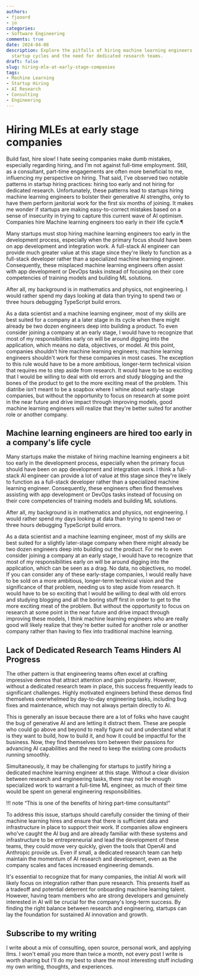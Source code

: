 ```yaml
---
authors:
- fjooord
- jo
categories:
- Software Engineering
comments: true
date: 2024-04-08
description: Explore the pitfalls of hiring machine learning engineers too early in
  startup cycles and the need for dedicated research teams.
draft: false
slug: hiring-mle-at-early-stage-companies
tags:
- Machine Learning
- Startup Hiring
- AI Research
- Consulting
- Engineering
---
```


# Hiring MLEs at early stage companies

Build fast, hire slow! I hate seeing companies make dumb mistakes, especially regarding hiring, and I’m not against full-time employment. Still, as a consultant, part-time engagements are often more beneficial to me, influencing my perspective on hiring. That said, I've observed two notable patterns in startup hiring practices: hiring too early and not hiring for dedicated research. Unfortunately, these patterns lead to startups hiring machine learning engineers to bolster their generative AI strengths, only to have them perform janitorial work for the first six months of joining. It makes me wonder if startups are making easy-to-correct mistakes based on a sense of insecurity in trying to capture this current wave of AI optimism. 
Companies hire Machine learning engineers too early in their life cycle.¶

Many startups must stop hiring machine learning engineers too early in the development process, especially when the primary focus should have been on app development and integration work. A full-stack AI engineer can provide much greater value at this stage since they're likely to function as a full-stack developer rather than a specialized machine learning engineer. Consequently, these misplaced machine learning engineers often assist with app development or DevOps tasks instead of focusing on their core competencies of training models and building ML solutions.

After all, my background is in mathematics and physics, not engineering. I would rather spend my days looking at data than trying to spend two or three hours debugging TypeScript build errors.

<!-- more -->

As a data scientist and a machine learning engineer, most of my skills are best suited for a company at a later stage in its cycle when there might already be two dozen engineers deep into building a product. To even consider joining a company at an early stage, I would have to recognize that most of my responsibilities early on will be around digging into the application, which means no data, objectives, or model. At this point, companies shouldn’t hire machine learning engineers; machine learning engineers shouldn't work for these companies in most cases. The exception to this rule would have to be a more ambitious, longer-term technical vision that requires me to step aside from research. It would have to be so exciting that I would be willing to deal with old errors and study blogging and the bones of the product to get to the more exciting meat of the problem. This diatribe isn’t meant to be a soapbox where I whine about early-stage companies, but without the opportunity to focus on research at some point in the near future and drive impact through improving models, good machine learning engineers will realize that they're better suited for another role or another company. 



## Machine learning engineers are hired too early in a company's life cycle

Many startups make the mistake of hiring machine learning engineers a bit too early in the development process, especially when the primary focus should have been on app development and integration work. I think a full-stack AI engineer can provide a lot of value at this stage since they're likely to function as a full-stack developer rather than a specialized machine learning engineer. Consequently, these engineers often find themselves assisting with app development or DevOps tasks instead of focusing on their core competencies of training models and building ML solutions.

After all, my background is in mathematics and physics, not engineering. I would rather spend my days looking at data than trying to spend two or three hours debugging TypeScript build errors.

As a data scientist and a machine learning engineer, most of my skills are best suited for a slightly later-stage company when there might already be two dozen engineers deep into building out the product. For me to even consider joining a company at an early stage, I would have to recognize that most of my responsibilities early on will be around digging into the application, which can be seen as a drag. No data, no objectives, no model. If you can consider any of these early-stage companies, I would really have to be sold on a more ambitious, longer-term technical vision and the significance of that problem, needing us to step aside from research. It would have to be so exciting that I would be willing to deal with old errors and studying blogging and all the boring stuff first in order to get to the more exciting meat of the problem. But without the opportunity to focus on research at some point in the near future and drive impact through improving these models, I think machine learning engineers who are really good will likely realize that they're better suited for another role or another company rather than having to flex into traditional machine learning.

## Lack of Dedicated Research Teams Hinders AI Progress

The other pattern is that engineering teams often excel at crafting impressive demos that attract attention and gain popularity. However, without a dedicated research team in place, this success frequently leads to significant challenges. Highly motivated engineers behind these demos find themselves overwhelmed by day-to-day engineering tasks, including bug fixes and maintenance, which may not always pertain directly to AI.

This is generally an issue because there are a lot of folks who have caught the bug of generative AI and are letting it distract them. These are people who could go above and beyond to really figure out and understand what it is they want to build, how to build it, and how it could be impactful for the business. Now, they find themselves torn between their passions for advancing AI capabilities and the need to keep the existing core products running smoothly.

Simultaneously, it may be challenging for startups to justify hiring a dedicated machine learning engineer at this stage. Without a clear division between research and engineering tasks, there may not be enough specialized work to warrant a full-time ML engineer, as much of their time would be spent on general engineering responsibilities.

!!! note “This is one of the benefits of hiring part-time consultants!” 

To address this issue, startups should carefully consider the timing of their machine learning hires and ensure that there is sufficient data and infrastructure in place to support their work. If companies allow engineers who've caught the AI bug and are already familiar with these systems and infrastructure to be entrepreneurial and lead the development of these teams, they could move very quickly, given the tools that OpenAI and Anthropic provide us. Even if small, a dedicated research team can help maintain the momentum of AI research and development, even as the company scales and faces increased engineering demands.

It's essential to recognize that for many companies, the initial AI work will likely focus on integration rather than pure research. This presents itself as a tradeoff and potential deterrent for onboarding machine learning talent. However, having team members who are strong developers and genuinely interested in AI will be crucial for the company's long-term success. By finding the right balance between research and engineering, startups can lay the foundation for sustained AI innovation and growth.

## Subscribe to my writing

I write about a mix of consulting, open source, personal work, and applying llms. I won't email you more than twice a month, not every post I write is worth sharing but I'll do my best to share the most interesting stuff including my own writing, thoughts, and experiences.

<script async data-uid="fe6b71773e" src="https://fivesixseven.ck.page/fe6b71773e/index.js"></script>